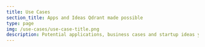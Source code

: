 ```yaml
---
title: Use Cases
section_title: Apps and Ideas Qdrant made possible
type: page
img: /use-cases/use-case-title.png
description: Potential applications, business cases and startup ideas you can build with Qdrant
---
```


